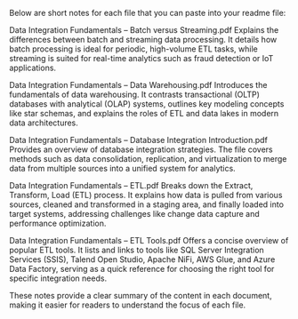 Below are short notes for each file that you can paste into your readme file:

Data Integration Fundamentals – Batch versus Streaming.pdf
Explains the differences between batch and streaming data processing. It details how batch processing is ideal for periodic, high-volume ETL tasks, while streaming is suited for real-time analytics such as fraud detection or IoT applications.



Data Integration Fundamentals – Data Warehousing.pdf
Introduces the fundamentals of data warehousing. It contrasts transactional (OLTP) databases with analytical (OLAP) systems, outlines key modeling concepts like star schemas, and explains the roles of ETL and data lakes in modern data architectures.

Data Integration Fundamentals – Database Integration Introduction.pdf
Provides an overview of database integration strategies. The file covers methods such as data consolidation, replication, and virtualization to merge data from multiple sources into a unified system for analytics.

Data Integration Fundamentals – ETL.pdf
Breaks down the Extract, Transform, Load (ETL) process. It explains how data is pulled from various sources, cleaned and transformed in a staging area, and finally loaded into target systems, addressing challenges like change data capture and performance optimization.

Data Integration Fundamentals – ETL Tools.pdf
Offers a concise overview of popular ETL tools. It lists and links to tools like SQL Server Integration Services (SSIS), Talend Open Studio, Apache NiFi, AWS Glue, and Azure Data Factory, serving as a quick reference for choosing the right tool for specific integration needs.

These notes provide a clear summary of the content in each document, making it easier for readers to understand the focus of each file.

